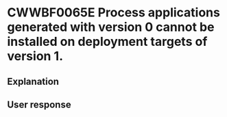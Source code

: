 # CWWBF0065E Process applications generated with version 0 cannot be installed on deployment targets of version 1.

## Explanation

## User response
